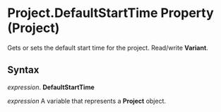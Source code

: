 
# Project.DefaultStartTime Property (Project)

Gets or sets the default start time for the project. Read/write  **Variant**.


## Syntax

 _expression_. **DefaultStartTime**

 _expression_ A variable that represents a **Project** object.

